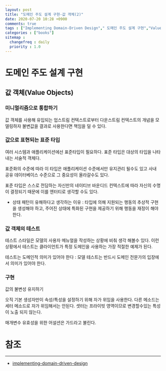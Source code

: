 ```yaml
---
layout: post
title: "도메인 주도 설계 구현-값 객체(2)"
date: 2020-07-20 10:28 +0900
comments: true
tags : ["Implementing Domain-Driven Design"," 도메인 주도 설계 구현","Value Objects","값 객체"]
categories : ["books"]
sitemap :
  changefreq : daily
  priority : 1.0
---
```


# 도메인 주도 설계 구현

## 값 객체(Value Objects)

### 미니멀리즘으로 통합하기

값 객체를 사용해 유입되는 업스트림 컨텍스트로부터 다운스트림 컨텍스트의 개념을 모델링하자
불변값을 결과로 사용한다면 책임을 덜 수 있다.

### 값으로 표현되는 표준 타입

여러 시스템과 애플리케이션에선 표준타입이 필요하다. 표준 타입은 대상의 타입을 나타내는 서술적 객체다.

표준화의 수준에 따라 이 타입은 애플리케이션 수준에서만 유지관리 될수도 있고 사내 공유 데이터베이스 수준으로 그 중요성이 올라갈수도 있다.

표준 타입은 스스로 전담하는 자신만의 네이티브 바운디드 컨텍스트에 따라 자신의 수명이 결정되기 때문에 이를 엔터티로 생각할 수도 있다.

* 상태 패턴이 유해하다고 생각하는 이유 : 타입에 의해 지원되는 행동의 추상적 구현을 생성해야 하고, 주어진 상태에 특화된 구현을 제공하기 위해 행동을 재정이 해야 한다.

### 값 객체의 테스트

테스트 스타일은 모델의 사용자 메뉴얼을 작성하는 상황에 비춰 생각 해볼수 있다. 이런 상황에서 테스트는 클라이언트가 특정 도메인을 사용하는 가장 적절한 예제가 된다.

테스트는 도메인적 의미가 있어야 한다 : 모델 테스트는 반드시 도메인 전문가의 입장에서 의미가 있어야 한다. 


### 구현

값의 불변성 유지하기

오직 기본 생성자만이 속성/특성을 설정하기 위해 자가 위임을 사용한다. 다른 메소드는 세터 메소드로 자가 위임해서는 안된다.
셋터는 프라이빗 영역이므로 변경할수있는 특성이 노출 되지 않는다.

매개변수 유효성을 위한 어설션은 가드라고 불린다.



# 참조
-----
* [implementing-domain-driven-design](https://www.oreilly.com/library/view/implementing-domain-driven-design/9780133039900/)


